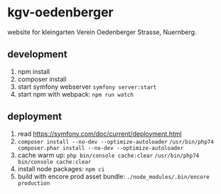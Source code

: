 # kgv-oedenberger

website for kleingarten Verein Oedenberger Strasse, Nuernberg. 


## development
1. npm install
2. composer install
3. start symfony webserver `symfony server:start`
4. start npm with webpack: `npm run watch`  

## deployment

1. read https://symfony.com/doc/current/deployment.html
2. `composer install --no-dev --optimize-autoloader`
    `/usr/bin/php74 composer.phar install --no-dev --optimize-autoloader`
3. cache warm up: 
    `php bin/console cache:clear`
   `/usr/bin/php74 bin/console cache:clear`
4. install node packages: `npm ci`
5. build with encore prod asset bundle: 
`./node_modules/.bin/encore production`
